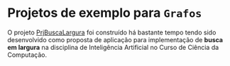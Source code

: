 # Projetos de exemplo para `Grafos`

O projeto [PrjBuscaLargura](PrjBuscaLargura) foi construído há bastante tempo tendo sido desenvolvido como proposta de aplicação para implementação de **busca em largura** na disciplina de Inteligência Artificial no Curso de Ciência da Computação.

